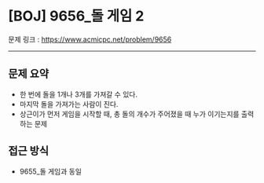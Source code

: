 # [BOJ] 9656_돌 게임 2

문제 링크 : https://www.acmicpc.net/problem/9656

---------------------
## 문제 요약
  - 한 번에 돌을 1개나 3개를 가져갈 수 있다.
  - 마지막 돌을 가져가는 사람이 진다.
  - 상근이가 먼저 게임을 시작할 때, 총 돌의 개수가 주어졌을 때 누가 이기는지를 출력하는 문제

## 접근 방식
  - 9655_돌 게임과 동일

